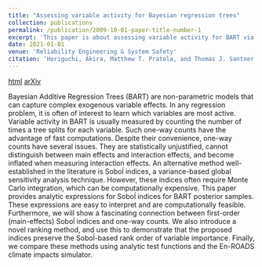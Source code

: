 ```yaml
---
title: "Assessing variable activity for Bayesian regression trees"
collection: publications
permalink: /publication/2009-10-01-paper-title-number-1
excerpt: 'This paper is about assessing variable activity for BART via Soboĺ indices.'
date: 2021-01-01
venue: 'Reliability Engineering & System Safety'
citation: 'Horiguchi, Akira, Matthew T. Pratola, and Thomas J. Santner. (2021). &quot;Assessing variable activity for Bayesian regression trees.&quot; <i>Reliability Engineering & System Safety</i>. 207.'
---
```


[html](https://www.sciencedirect.com/science/article/pii/S0951832020308784?casa_token=zZN4netuXQgAAAAA:Z5PhU4OgvG86aGQWutVWw35R_u56SeHKGjx2w2go8IlUg-BPWaBDfzVrrDykuWhRB15X7OaX8cI) 
[arXiv](https://arxiv.org/abs/2005.13622)

Bayesian Additive Regression Trees (BART) are non-parametric models that can capture complex exogenous variable effects. In any regression problem, it is often of interest to learn which variables are most active. Variable activity in BART is usually measured by counting the number of times a tree splits for each variable. Such one-way counts have the advantage of fast computations. Despite their convenience, one-way counts have several issues. They are statistically unjustified, cannot distinguish between main effects and interaction effects, and become inflated when measuring interaction effects. An alternative method well-established in the literature is Soboĺ indices, a variance-based global sensitivity analysis technique. However, these indices often require Monte Carlo integration, which can be computationally expensive. This paper provides analytic expressions for Soboĺ indices for BART posterior samples. These expressions are easy to interpret and are computationally feasible. Furthermore, we will show a fascinating connection between first-order (main-effects) Soboĺ indices and one-way counts. We also introduce a novel ranking method, and use this to demonstrate that the proposed indices preserve the Soboĺ-based rank order of variable importance. Finally, we compare these methods using analytic test functions and the En-ROADS climate impacts simulator.


<!-- Horiguchi, Akira, Matthew T. Pratola, and Thomas J. Santner. (2021). "Assessing variable activity for Bayesian regression trees." <i>Reliability Engineering & System Safety</i>. 207. -->
